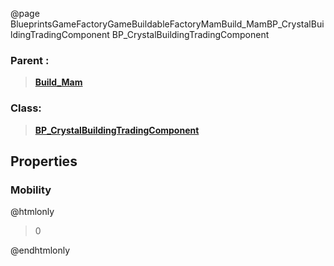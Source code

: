 @page BlueprintsGameFactoryGameBuildableFactoryMamBuild_MamBP_CrystalBuildingTradingComponent BP_CrystalBuildingTradingComponent
### Parent :
<b><a href="_blueprints_game_factory_game_buildable_factory_mam_build__mam.html"><blockquote>Build_Mam</blockquote></a></b>
### Class:
<b><a href="_blueprints_game_factory_game_buildable-shared_work_bench_b_p__crystal_building_trading_component.html"><blockquote>BP_CrystalBuildingTradingComponent</blockquote></a></b>
## Properties
### Mobility
@htmlonly
<blockquote>0</blockquote>
@endhtmlonly

